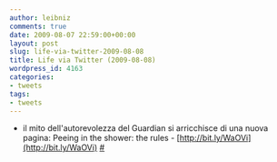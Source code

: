 ```yaml
---
author: leibniz
comments: true
date: 2009-08-07 22:59:00+00:00
layout: post
slug: life-via-twitter-2009-08-08
title: Life via Twitter (2009-08-08)
wordpress_id: 4163
categories:
- tweets
tags:
- tweets
---
```



	
  * il mito dell'autorevolezza del Guardian si arricchisce di una nuova pagina: Peeing in the shower: the rules - [http://bit.ly/WaOVi](http://bit.ly/WaOVi) [#](http://twitter.com/leibniz/statuses/3177883372)



